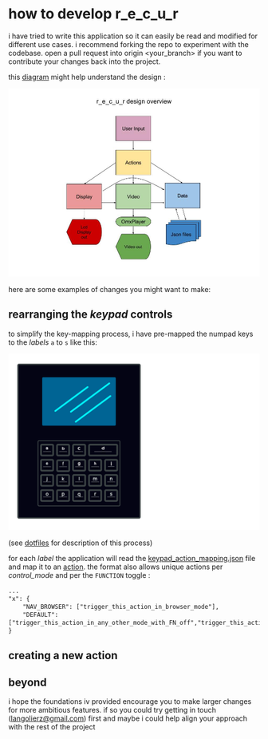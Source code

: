 # how to develop r_e_c_u_r

i have tried to write this application so it can easily be read and modified for different use cases. i recommend forking the repo to experiment with the codebase. open a pull request into origin <your_branch> if you want to contribute your changes back into the project.

this [diagram] might help understand the design : 

![design_overview][design_overview]

here are some examples of changes you might want to make:

## rearranging the _keypad_ controls

to simplify the key-mapping process, i have pre-mapped the numpad keys to the _labels_ `a` to `s` like this:

![premapped_keys][premapped_keys]

(see [dotfiles] for description of this process)

for each _label_ the application will read the [keypad_action_mapping.json] file and map it to an [action]. the format also allows unique actions per _control_mode_ and per the `FUNCTION` toggle :

```
...
"x": {
	"NAV_BROWSER": ["trigger_this_action_in_browser_mode"],
	"DEFAULT": ["trigger_this_action_in_any_other_mode_with_FN_off","trigger_this_action_in_any_other_mode_with_FN_on"],
}
```
## creating a new action

## beyond

i hope the foundations iv provided encourage you to make larger changes for more ambitious features. if so you could try getting in touch (langolierz@gmail.com) first and maybe i could help align your approach with the rest of the project

[diagram]: https://docs.google.com/drawings/d/1ltWCv82rKVzOiFe6GaDDPlneG2oki0yRujArPU5V2ss/edit?usp=sharing
[design_overview]: design_overview.jpg
[premapped_keys]: vectorfront_blank_keys.png
[dotfiles]: ../dotfiles
[keypad_action_mapping.json]: ../data_centre/json_objects/keypad_action_mapping.json
[action]: ../actions.py 

